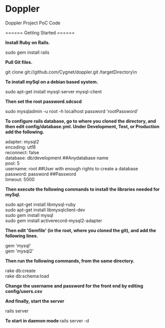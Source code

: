 Doppler
=======

Doppler Project PoC Code

====== Getting Started ======

<b>Install Ruby on Rails.</b>

sudo gem install rails  
  
<b>Pull Git files.</b>

git clone git://github.com/Cygnet/doppler.git /targetDirectory\n

<b>To install mySql on a debian based system.</b>

sudo apt-get install mysql-server mysql-client  

<b>Then set the root password.sdcscd</b>

sudo mysqladmin -u root -h localhost password 'rootPassword'  

<b>To configure rails database, go to where you cloned the directory, and then edit config/database.yml. Under Development, Test, or Production add the following.</b>

adapter: mysql2  
encoding: utf8  
reconnect: false  
database: db/development  ##Anydatabase name  
pool: 5  
username: root            ##User with enough rights to create a database  
password: password        ##Password  
timeout: 5000  

<b>Then execute the following commands to install the libraries needed for mySql.</b>

sudo apt-get install libmysql-ruby  
sudo apt-get install libmysqlclient-dev  
sudo gem install mysql  
sudo gem install activerecord-mysql2-adapter  

<b>Then edit 'Gemfile' (in the root, where you cloned the git), and add the following lines.</b>

gem 'mysql'  
gem 'mysql2'  

<b>Then run the following commands, from the same directory.</b>

rake db:create  
rake db:schema:load  
  
<b>Change the username and password for the front end by editing config/users.csv</b>
  
<b>And finally, start the server</b>

rails server

<b> To start in daemon mode </b>
rails server -d   

